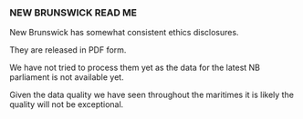 ### NEW BRUNSWICK READ ME

New Brunswick has somewhat consistent ethics disclosures.

They are released in PDF form.

We have not tried to process them yet as the data for the latest NB parliament is not available yet.

Given the data quality we have seen throughout the maritimes it is likely the quality will not be exceptional.

